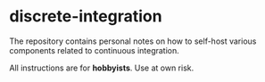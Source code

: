 # discrete-integration

The repository contains personal notes on how to self-host various components related to continuous integration.

All instructions are for **hobbyists**. Use at own risk.
